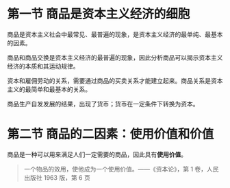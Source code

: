 # 第一节 商品是资本主义经济的细胞

商品是资本主义社会中最常见、最普遍的现象，是资本主义经济的最单纯、最基本的因素。

商品和商品交换是资本主义经济的最普遍的现象，因此分析商品可以揭示资本主义经济的本质和其运动规律。

资本和雇佣劳动的关系，需要通过商品的买卖关系才能建立起来。商品关系是资本主义的最简单和最基本的关系。

商品生产自发发展的结果，出现了货币；货币在一定条件下转换为资本。

# 第二节 商品的二因素：使用价值和价值

商品是一种可以用来满足人们一定需要的商品，因此具有**使用价值**。

> 一个物品的效用，使他成为一个使用价值。——《资本论》，第 1 卷，人民出版社 1963 版，第 6 页

